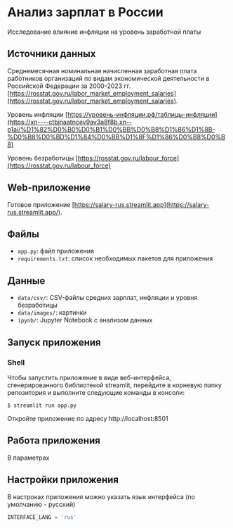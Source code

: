 # Анализ зарплат в России

Исследование влияние инфляции на уровень заработной платы

## Источники данных

Среднемесячная номинальная начисленная заработная плата работников организаций по видам экономической деятельности в Российской Федерации за 2000-2023 гг. [https://rosstat.gov.ru/labor_market_employment_salaries](https://rosstat.gov.ru/labor_market_employment_salaries).

Уровень инфляции [https://уровень-инфляции.рф/таблицы-инфляции](https://xn----ctbjnaatncev9av3a8f8b.xn--p1ai/%D1%82%D0%B0%D0%B1%D0%BB%D0%B8%D1%86%D1%8B-%D0%B8%D0%BD%D1%84%D0%BB%D1%8F%D1%86%D0%B8%D0%B8)

Уровень безработицы [https://rosstat.gov.ru/labour_force](https://rosstat.gov.ru/labour_force)

## Web-приложение

Готовое приложение [https://salary-rus.streamlit.app](https://salary-rus.streamlit.app/).

## Файлы

- `app.py`: файл приложения
- `requirements.txt`: список необходимых пакетов для приложения

## Данные

- `data/csv/`: CSV-файлы средних зарплат, инфляции и уровня безработицы
- `data/images/`: картинки
- `ipynb/`: Jupyter Notebook с анализом данных

## Запуск приложения

### Shell

Чтобы запустить приложение в виде веб-интерфейса, сгенерированного библиотекой streamlit, перейдите в корневую папку репозитория и выполните следующие команды в консоли:

```shell
$ streamlit run app.py
```
Откройте приложение по адресу http://localhost:8501

## Работа приложения

В параметрах 

## Настройки приложения

В настроках приложения можно указать язык интерфейса (по умолчанию - русский)

```python
INTERFACE_LANG = 'rus'
```

